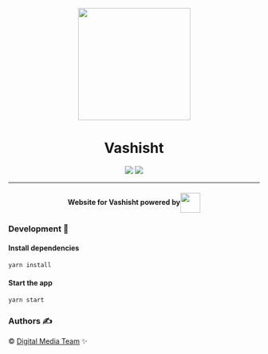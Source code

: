 <p align="center"><img src="public/favicon.ico" align="center" width="225"></p>
<h1 align="center">Vashisht</h1>
<p align="center">
<img src="https://circleci.com/gh/DMT-IIITDM/vashisht-2019/tree/master.svg?style=svg">
<a href="https://www.codacy.com/app/pranay414/vashisht-2019?utm_source=github.com&amp;utm_medium=referral&amp;utm_content=DMT-IIITDM/vashisht-2019&amp;utm_campaign=Badge_Grade"><img src="https://api.codacy.com/project/badge/Grade/ac0e13b3773140a18663d5c570e05fe0"/></a>
</p>
<hr>
<h4 align="center">Website for Vashisht powered by<img src="https://cdn2.iconfinder.com/data/icons/designer-skills/128/react-512.png" width="40" align="center"></h4>

### Development 🔧

#### Install dependencies

```sh
yarn install
```

#### Start the app

```sh
yarn start
```

### Authors ✍️

©️ [Digital Media Team](https://github.com/DMT-IIITDM) ✨